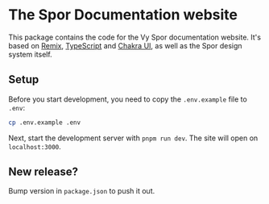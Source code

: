 # The Spor Documentation website

This package contains the code for the Vy Spor documentation website.
It's based on [Remix](https://remix.run/docs), [TypeScript](https://typescriptlang.org) and [Chakra UI](https://chakra-ui.com/), as well as the Spor design system itself.

## Setup

Before you start development, you need to copy the `.env.example` file to `.env`:

```sh
cp .env.example .env
```

Next, start the development server with `pnpm run dev`. The site will open on `localhost:3000`.

## New release?

Bump version in `package.json` to push it out.
